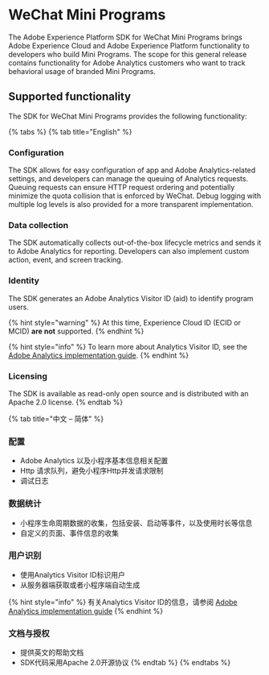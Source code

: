 # WeChat Mini Programs

The Adobe Experience Platform SDK for WeChat Mini Programs brings Adobe Experience Cloud and Adobe Experience Platform functionality to developers who build Mini Programs. The scope for this general release contains functionality for Adobe Analytics customers who want to track behavioral usage of branded Mini Programs.

## Supported functionality

The SDK for WeChat Mini Programs provides the following functionality:

{% tabs %}
{% tab title="English" %}
### **Configuration**

The SDK allows for easy configuration of app and Adobe Analytics-related settings, and developers can manage the queuing of Analytics requests. Queuing requests can ensure HTTP request ordering and potentially minimize the quota collision that is enforced by WeChat. Debug logging with multiple log levels is also provided for a more transparent implementation.

### **Data collection**

The SDK automatically collects out-of-the-box lifecycle metrics and sends it to Adobe Analytics for reporting. Developers can also implement custom action, event, and screen tracking.

### Identity

The SDK generates an Adobe Analytics Visitor ID \(aid\) to identify program users. 

{% hint style="warning" %}
At this time, Experience Cloud ID \(ECID or MCID\) **are not** supported.
{% endhint %}

{% hint style="info" %}
To learn more about Analytics Visitor ID, see the [Adobe Analytics implementation guide](https://docs.adobe.com/content/help/en/analytics/implementation/javascript-implementation/unique-visitors/visid-analytics.html#concept_74F6B4B9B2FA415AB5D029A1F8F099BC).
{% endhint %}

### **Licensing**

The SDK is available as read-only open source and is distributed with an Apache 2.0 license.
{% endtab %}

{% tab title="中文 – 简体" %}
### 配置

* Adobe Analytics 以及小程序基本信息相关配置
* Http 请求队列，避免小程序Http并发请求限制
* 调试日志

### 数据统计

* 小程序生命周期数据的收集，包括安装、启动等事件，以及使用时长等信息
* 自定义的页面、事件信息的收集

### 用户识别

* 使用Analytics Visitor ID标识用户
* 从服务器端获取或者小程序端自动生成

{% hint style="info" %}
有关Analytics Visitor ID的信息，请参阅 [Adobe Analytics implementation guide](https://docs.adobe.com/content/help/en/analytics/implementation/javascript-implementation/unique-visitors/visid-analytics.html#concept_74F6B4B9B2FA415AB5D029A1F8F099BC)
{% endhint %}

### 文档与授权

* 提供英文的帮助文档
* SDK代码采用Apache 2.0开源协议
{% endtab %}
{% endtabs %}

